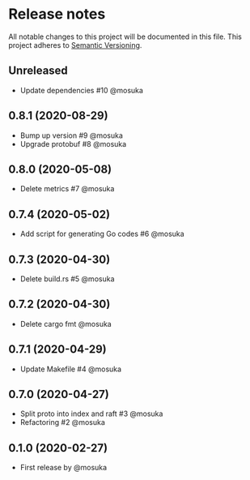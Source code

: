 # Release notes
All notable changes to this project will be documented in this file.
This project adheres to [Semantic Versioning](http://semver.org/).

## Unreleased
- Update dependencies #10 @mosuka

## 0.8.1 (2020-08-29)
- Bump up version #9 @mosuka
- Upgrade protobuf #8 @mosuka

## 0.8.0 (2020-05-08)
- Delete metrics #7 @mosuka

## 0.7.4 (2020-05-02)
- Add script for generating Go codes #6 @mosuka

## 0.7.3 (2020-04-30)
- Delete build.rs #5 @mosuka

## 0.7.2 (2020-04-30)
- Delete cargo fmt @mosuka

## 0.7.1 (2020-04-29)
- Update Makefile #4 @mosuka

## 0.7.0 (2020-04-27)
- Split proto into index and raft #3 @mosuka
- Refactoring #2 @mosuka

## 0.1.0 (2020-02-27)
- First release by @mosuka
